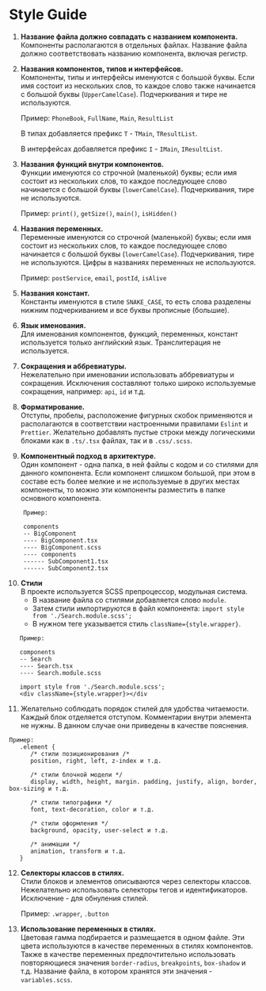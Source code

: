 # Style Guide

1. **Название файла должно совпадать с названием компонента.**  
   Компоненты располагаются в отдельных файлах. Название файла должно соответствовать названию компонента, включая регистр.

2. **Названия компонентов, типов и интерфейсов.**  
   Компоненты, типы и интерфейсы именуются с большой буквы. Если имя состоит из нескольких слов, то каждое слово также начинается с большой буквы (`UpperCamelCase`). Подчеркивания и тире не используются.

   Пример: `PhoneBook`, `FullName`, `Main`, `ResultList`

   В типах добавляется префикс `T` - `TMain`, `TResultList`.

   В интерфейсах добавляется префикс `I` - `IMain`, `IResultList`.

3. **Названия функций внутри компонентов.**  
   Функции именуются со строчной (маленькой) буквы; если имя состоит из нескольких слов, то каждое последующее слово начинается с большой буквы (`lowerCamelCase`). Подчеркивания, тире не используются.

   Пример: `print()`, `getSize()`, `main()`, `isHidden()`

4. **Названия переменных.**  
   Переменные именуются со строчной (маленькой) буквы; если имя состоит из нескольких слов, то каждое последующее слово начинается с большой буквы (`lowerCamelCase`). Подчеркивания, тире не используются. Цифры в названиях переменных не используются.

   Пример: `postService`, `email`, `postId`, `isAlive`

5. **Названия констант.**  
   Константы именуются в стиле `SNAKE_CASE`, то есть слова разделены нижним подчеркиванием и все буквы прописные (большие).

6. **Язык именования.**  
   Для именования компонентов, функций, переменных, констант используется только английский язык. Транслитерация не используется.

7. **Сокращения и аббревиатуры.**  
   Нежелательно при именовании использовать аббревиатуры и сокращения. Исключения составляют только широко используемые сокращения, например: `api`, `id` и т.д.

8. **Форматирование.**  
   Отступы, пробелы, расположение фигурных скобок применяются и располагаются в соответствии настроенными правилами `Eslint` и `Prettier`. Желательно добавлять пустые строки между логическими блоками как в `.ts/.tsx` файлах, так и в `.css/.scss`.

9. **Компонентный подход в архитектуре.**  
   Один компонент - одна папка, в ней файлы с кодом и со стилями для данного компонента.
   Если компонент слишком большой, при этом в составе есть более мелкие и не используемые в других местах компоненты, то можно эти компоненты разместить в папке основного компонента.

```
    Пример:

    components
    -- BigComponent
    ---- BigComponent.tsx
    ---- BigComponent.scss
    ---- components
    ------ SubComponent1.tsx
    ------ SubComponent2.tsx
```

10. **Стили**  
    В проекте используется SCSS препроцессор, модульная система.
    - В название файла со стилями добавляется слово `module`.
    - Затем стили импортируются в файл компонента: `import style from './Search.module.scss';`
    - В нужном теге указывается стиль `className={style.wrapper}`.

```
   Пример:

   components
   -- Search
   ---- Search.tsx
   ---- Search.module.scss

   import style from './Search.module.scss';
   <div className={style.wrapper}></div
```

11. Желательно соблюдать порядок стилей для удобства читаемости. Каждый блок отделяется отступом. Комментарии внутри элемента не нужны. В данном случае они приведены в качестве пояснения.

```
Пример:
   .element {
      /* стили позиционирования /*
      position, right, left, z-index и т.д.

      /* стили блочной модели */
      display, width, height, margin. padding, justify, align, border, box-sizing и т.д.

      /* стили типографики */
      font, text-decoration, color и т.д.

      /* стили оформления */
      background, opacity, user-select и т.д.

      /* анимации */
      animation, transform и т.д.
   }
```

12. **Селекторы классов в стилях.**  
    Стили блоков и элементов описываются через селекторы классов. Нежелательно использовать селекторы тегов и идентификаторов. Исключение - для обнуления стилей.

    Пример:
    `.wrapper`,
    `.button`

13. **Использование переменных в стилях.**  
    Цветовая гамма подбирается и размещается в одном файле. Эти цвета используются в качестве переменных в стилях компонентов.  
    Также в качестве переменных предпочтительно использовать повторяющиеся значения `border-radius`, `breakpoints`, `box-shadow` и т.д.
    Название файла, в котором хранятся эти значения - `variables.scss`.
